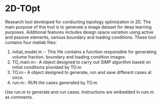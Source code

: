 # 2D-TOpt
Research tool developed for conducting topology optimization in 2D. The main purpose of this tool is to generate a image dataset for deep learning purposes.
Additional features includes design space variation using active and passive elements, various boundary and loading conditions. These tool contains four matlab files:

1. initial_model.m :- This file contains a function responsible for generating volume fraction, boundary and loading condition images.
2. TO_main.m:- A object designed to carry out SIMP algorithm based on initial conditions provided by TO.m
3. TO.m:- A object designed to generate, run and save different cases at once.
4. run.m:- RUN the cases generated by TO.m.

Use run.m to generate and run cases. Instructions are embedded in rum.m as comments.
